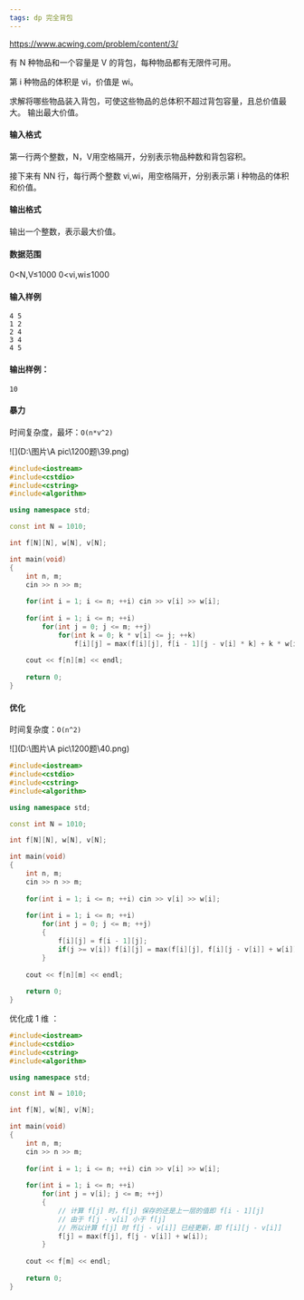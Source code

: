 ```yaml
---
tags: dp 完全背包
---
```




https://www.acwing.com/problem/content/3/



有 N 种物品和一个容量是 V 的背包，每种物品都有无限件可用。

第 i 种物品的体积是 vi，价值是 wi。

求解将哪些物品装入背包，可使这些物品的总体积不超过背包容量，且总价值最大。
输出最大价值。

#### 输入格式

第一行两个整数，N，V用空格隔开，分别表示物品种数和背包容积。

接下来有 NN 行，每行两个整数 vi,wi，用空格隔开，分别表示第 i 种物品的体积和价值。

#### 输出格式

输出一个整数，表示最大价值。

#### 数据范围

0<N,V≤1000
0<vi,wi≤1000

#### 输入样例

```
4 5
1 2
2 4
3 4
4 5
```

#### 输出样例：

```
10
```

#### 暴力

时间复杂度，最坏：`O(n*v^2)`

![](D:\图片\A pic\1200题\39.png)



```cpp
#include<iostream>
#include<cstdio>
#include<cstring>
#include<algorithm>

using namespace std;

const int N = 1010;

int f[N][N], w[N], v[N];

int main(void)
{
    int n, m;
    cin >> n >> m;
    
    for(int i = 1; i <= n; ++i) cin >> v[i] >> w[i];
    
    for(int i = 1; i <= n; ++i)
        for(int j = 0; j <= m; ++j)
            for(int k = 0; k * v[i] <= j; ++k)
                f[i][j] = max(f[i][j], f[i - 1][j - v[i] * k] + k * w[i]);
                
    cout << f[n][m] << endl;
    
    return 0;
}
```

#### 优化

时间复杂度：`O(n^2)`

![](D:\图片\A pic\1200题\40.png)



```cpp
#include<iostream>
#include<cstdio>
#include<cstring>
#include<algorithm>

using namespace std;

const int N = 1010;

int f[N][N], w[N], v[N];

int main(void)
{
    int n, m;
    cin >> n >> m;
    
    for(int i = 1; i <= n; ++i) cin >> v[i] >> w[i];
    
    for(int i = 1; i <= n; ++i)
        for(int j = 0; j <= m; ++j)
        {
            f[i][j] = f[i - 1][j];
            if(j >= v[i]) f[i][j] = max(f[i][j], f[i][j - v[i]] + w[i]);
        }
                
    cout << f[n][m] << endl;
    
    return 0;
}
```



优化成 1 维 ：

```cpp
#include<iostream>
#include<cstdio>
#include<cstring>
#include<algorithm>

using namespace std;

const int N = 1010;

int f[N], w[N], v[N];

int main(void)
{
    int n, m;
    cin >> n >> m;
    
    for(int i = 1; i <= n; ++i) cin >> v[i] >> w[i];
    
    for(int i = 1; i <= n; ++i)
        for(int j = v[i]; j <= m; ++j)
        {
            // 计算 f[j] 时，f[j] 保存的还是上一层的值即 f[i - 1][j]
            // 由于 f[j - v[i] 小于 f[j] 
            // 所以计算 f[j] 时 f[j - v[i]] 已经更新，即 f[i][j - v[i]]  
            f[j] = max(f[j], f[j - v[i]] + w[i]);
        }
                
    cout << f[m] << endl;
    
    return 0;
}
```




